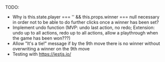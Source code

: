 TODO:

- Why is this.state.player === '' && this.props.winner === null necessary in order not to be able to do further clicks once a winner has been set?
- Implement undo function (MVP: undo last action, no redo; Extension: undo up to all actions, redo up to all actions, allow a playthrough when the game has been won???)
- Allow "It's a tie!" message if by the 9th move there is no winner without overwriting a winner on the 9th move
- Testing with https://jestjs.io/
